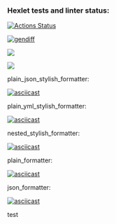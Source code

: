 ### Hexlet tests and linter status:
[![Actions Status](https://github.com/HoldCarter/python-project-50/workflows/hexlet-check/badge.svg)](https://github.com/HoldCarter/python-project-50/actions)


[![gendiff](https://github.com/HoldCarter/python-project-50/actions/workflows/gendiff_auto.yml/badge.svg)](https://github.com/HoldCarter/python-project-50/actions/workflows/gendiff_auto.yml)


<a href="https://codeclimate.com/github/HoldCarter/python-project-50/maintainability"><img src="https://api.codeclimate.com/v1/badges/caab6a64f7eb270a88cf/maintainability" /></a>

<a href="https://codeclimate.com/github/HoldCarter/python-project-50/test_coverage"><img src="https://api.codeclimate.com/v1/badges/caab6a64f7eb270a88cf/test_coverage" /></a>

plain_json_stylish_formatter:

[![asciicast](https://asciinema.org/a/YeRK6DpNHr4yzvSYVUp1HGEu5.svg)](https://asciinema.org/a/YeRK6DpNHr4yzvSYVUp1HGEu5)

plain_yml_stylish_formatter:

[![asciicast](https://asciinema.org/a/ZL3zytZgsEIe0mmyczi7m80lc.svg)](https://asciinema.org/a/ZL3zytZgsEIe0mmyczi7m80lc)

nested_stylish_formatter:

[![asciicast](https://asciinema.org/a/kmGVSJgz5G2roZIyQggdx4HwN.svg)](https://asciinema.org/a/kmGVSJgz5G2roZIyQggdx4HwN)

plain_formatter:

[![asciicast](https://asciinema.org/a/msUXXq066uJvrIhJr1mjVB1Uo.svg)](https://asciinema.org/a/msUXXq066uJvrIhJr1mjVB1Uo)

json_formatter:

[![asciicast](https://asciinema.org/a/9uWj2nfkclLp8vWa3vuNWhKET.svg)](https://asciinema.org/a/9uWj2nfkclLp8vWa3vuNWhKET)

test

